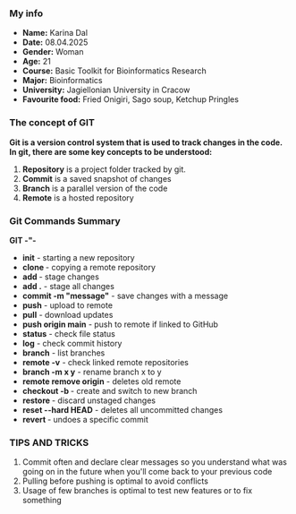 ### My info 
- **Name:** Karina Dal
- **Date:** 08.04.2025
- **Gender:** Woman
- **Age:** 21
- **Course:** Basic Toolkit for Bioinformatics Research
- **Major:** Bioinformatics
- **University:** Jagiellonian University in Cracow
- **Favourite food:** Fried Onigiri, Sago soup, Ketchup Pringles 

### The concept of GIT
**Git is a version control system that is used to track changes in the code.**
**In git, there are some key concepts to be understood:**
1. **Repository** is a project folder tracked by git.
2. **Commit** is a saved snapshot of changes
3. **Branch** is a parallel version of the code
4. **Remote** is a hosted repository


### Git Commands Summary

**GIT -"-** 

- **init** - starting a new repository
- **clone <url>** - copying a remote repository
- **add <file>** - stage changes
- **add .** - stage all changes
- **commit -m "message"** - save changes with a message
- **push** - upload to remote
- **pull** - download updates 
- **push origin main** - push to remote if linked to GitHub
- **status** - check file status
- **log** - check commit history 
- **branch** - list branches
- **remote -v** - check linked remote repositories
- **branch -m x y** - rename branch x to y
- **remote remove origin** - deletes old remote
- **checkout -b <branch>** - create and switch to new branch
- **restore <file>** - discard unstaged changes
- **reset --hard HEAD** - deletes all uncommitted changes 
- **revert <commit-hash>** - undoes a specific commit 

### TIPS AND TRICKS
1. Commit often and declare clear messages so you understand what was going on in the future when you'll come back to your previous code
2. Pulling before pushing is optimal to avoid conflicts
3. Usage of few branches is optimal to test new features or to fix something


